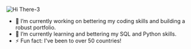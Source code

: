 ![Hi There-3](https://github.com/user-attachments/assets/6da65561-a5d7-4951-a53c-9af628de59b0)
- 🔭 I’m currently working on bettering my coding skills and building a robust portfolio.
- 🌱 I’m currently learning and bettering my SQL and Python skills.
- ⚡ Fun fact: I've been to over 50 countries! 



<!--
**kahlilello/kahlilello** is a ✨ _special_ ✨ repository because its `README.md` (this file) appears on your GitHub profile.

Here are some ideas to get you started:

- 🔭 I’m currently working on ...
- 🌱 I’m currently learning ...
- 👯 I’m looking to collaborate on ...
- 🤔 I’m looking for help with ...
- 💬 Ask me about ...
- 📫 How to reach me: ...
- 😄 Pronouns: ...
- ⚡ Fun fact: ...
-->


